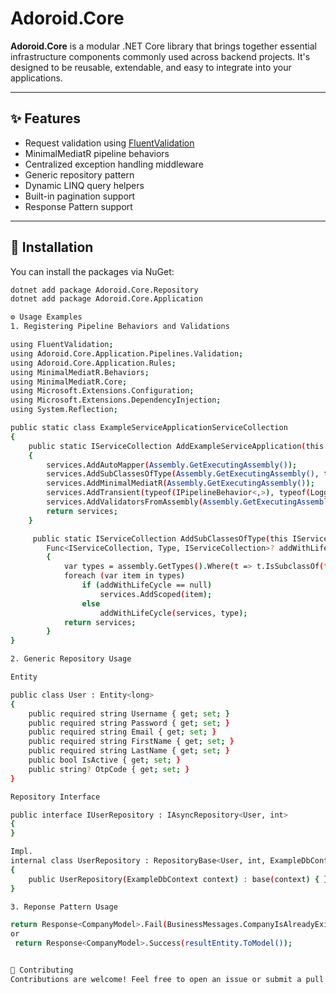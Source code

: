 # Adoroid.Core

**Adoroid.Core** is a modular .NET Core library that brings together essential infrastructure components commonly used across backend projects. It's designed to be reusable, extendable, and easy to integrate into your applications.

---

## ✨ Features

- Request validation using [FluentValidation](https://fluentvalidation.net/)
- MinimalMediatR pipeline behaviors
- Centralized exception handling middleware
- Generic repository pattern
- Dynamic LINQ query helpers
- Built-in pagination support
- Response Pattern support

---

## 🚀 Installation

You can install the packages via NuGet:

```bash
dotnet add package Adoroid.Core.Repository
dotnet add package Adoroid.Core.Application

⚙️ Usage Examples
1. Registering Pipeline Behaviors and Validations

using FluentValidation;
using Adoroid.Core.Application.Pipelines.Validation;
using Adoroid.Core.Application.Rules;
using MinimalMediatR.Behaviors;
using MinimalMediatR.Core;
using Microsoft.Extensions.Configuration;
using Microsoft.Extensions.DependencyInjection;
using System.Reflection;

public static class ExampleServiceApplicationServiceCollection
{
    public static IServiceCollection AddExampleServiceApplication(this IServiceCollection services, IConfiguration configuration)
    {
        services.AddAutoMapper(Assembly.GetExecutingAssembly());
        services.AddSubClassesOfType(Assembly.GetExecutingAssembly(), type: typeof(BaseBusinessRule));
        services.AddMinimalMediatR(Assembly.GetExecutingAssembly());
        services.AddTransient(typeof(IPipelineBehavior<,>), typeof(LoggingBehavior<,>));
        services.AddValidatorsFromAssembly(Assembly.GetExecutingAssembly());
        return services;
    }

     public static IServiceCollection AddSubClassesOfType(this IServiceCollection services, Assembly assembly, Type type,
        Func<IServiceCollection, Type, IServiceCollection>? addWithLifeCycle = null)
        {
            var types = assembly.GetTypes().Where(t => t.IsSubclassOf(type) && type != t).ToList();
            foreach (var item in types)
                if (addWithLifeCycle == null)
                    services.AddScoped(item);
                else
                    addWithLifeCycle(services, type);
            return services;
        }
}

2. Generic Repository Usage

Entity

public class User : Entity<long>
{
    public required string Username { get; set; }
    public required string Password { get; set; }
    public required string Email { get; set; }
    public required string FirstName { get; set; }
    public required string LastName { get; set; }
    public bool IsActive { get; set; }
    public string? OtpCode { get; set; }
}

Repository Interface

public interface IUserRepository : IAsyncRepository<User, int>
{
}

Impl.
internal class UserRepository : RepositoryBase<User, int, ExampleDbContext>, IUserRepository
{
    public UserRepository(ExampleDbContext context) : base(context) { }
}

3. Reponse Pattern Usage

return Response<CompanyModel>.Fail(BusinessMessages.CompanyIsAlreadyExists);
or
 return Response<CompanyModel>.Success(resultEntity.ToModel());


🤝 Contributing
Contributions are welcome! Feel free to open an issue or submit a pull request.



